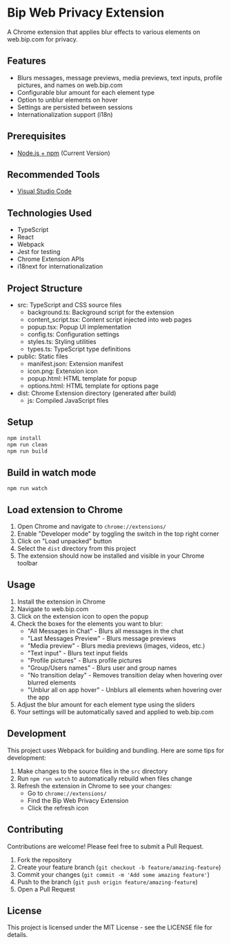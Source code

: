 # Bip Web Privacy Extension

A Chrome extension that applies blur effects to various elements on web.bip.com for privacy.

## Features

- Blurs messages, message previews, media previews, text inputs, profile pictures, and names on web.bip.com
- Configurable blur amount for each element type
- Option to unblur elements on hover
- Settings are persisted between sessions
- Internationalization support (i18n)

## Prerequisites

* [Node.js + npm](https://nodejs.org/) (Current Version)

## Recommended Tools

* [Visual Studio Code](https://code.visualstudio.com/)

## Technologies Used

* TypeScript
* React
* Webpack
* Jest for testing
* Chrome Extension APIs
* i18next for internationalization

## Project Structure

* src: TypeScript and CSS source files
  * background.ts: Background script for the extension
  * content_script.tsx: Content script injected into web pages
  * popup.tsx: Popup UI implementation
  * config.ts: Configuration settings
  * styles.ts: Styling utilities
  * types.ts: TypeScript type definitions
* public: Static files
  * manifest.json: Extension manifest
  * icon.png: Extension icon
  * popup.html: HTML template for popup
  * options.html: HTML template for options page
* dist: Chrome Extension directory (generated after build)
  * js: Compiled JavaScript files

## Setup

```sh
npm install
npm run clean 
npm run build
```

## Build in watch mode

```
npm run watch
```

## Load extension to Chrome

1. Open Chrome and navigate to `chrome://extensions/`
2. Enable "Developer mode" by toggling the switch in the top right corner
3. Click on "Load unpacked" button
4. Select the `dist` directory from this project
5. The extension should now be installed and visible in your Chrome toolbar


## Usage

1. Install the extension in Chrome
2. Navigate to web.bip.com
3. Click on the extension icon to open the popup
4. Check the boxes for the elements you want to blur:
   - "All Messages in Chat" - Blurs all messages in the chat
   - "Last Messages Preview" - Blurs message previews
   - "Media preview" - Blurs media previews (images, videos, etc.)
   - "Text input" - Blurs text input fields
   - "Profile pictures" - Blurs profile pictures
   - "Group/Users names" - Blurs user and group names
   - "No transition delay" - Removes transition delay when hovering over blurred elements
   - "Unblur all on app hover" - Unblurs all elements when hovering over the app
5. Adjust the blur amount for each element type using the sliders
6. Your settings will be automatically saved and applied to web.bip.com

## Development

This project uses Webpack for building and bundling. Here are some tips for development:

1. Make changes to the source files in the `src` directory
2. Run `npm run watch` to automatically rebuild when files change
3. Refresh the extension in Chrome to see your changes:
   - Go to `chrome://extensions/`
   - Find the Bip Web Privacy Extension
   - Click the refresh icon

## Contributing

Contributions are welcome! Please feel free to submit a Pull Request.

1. Fork the repository
2. Create your feature branch (`git checkout -b feature/amazing-feature`)
3. Commit your changes (`git commit -m 'Add some amazing feature'`)
4. Push to the branch (`git push origin feature/amazing-feature`)
5. Open a Pull Request

## License

This project is licensed under the MIT License - see the LICENSE file for details.

